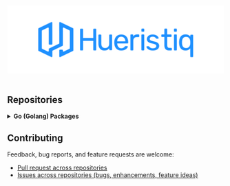 <div align="center">
	<img src="https://raw.githubusercontent.com/hueristiq/.github/main/assets/Github%20Profile%20Banner%201920x600.png" alt="Hueristiq"/>
</div>

<br/>

## Repositories

<details>
	<summary> <strong>Go (Golang) Packages</strong></summary>

<br/>

<table style="width:100%; border-collapse: collapse;">
	<tr>
		<th style="width:20%; text-align: left;">Package</th>
		<th style="width:80%; text-align: left;">Description</th>
	</tr>
	<tr>
		<td style="width:20%;">
			<a href='https://github.com/hueristiq/hq-go-retrier'>hq-go-retrier</a>
		</td>
		<td style="width:80%;">
			A Go (Golang) package designed to manage retries for operations that might temporarily fail. It allows developers to customize how retries are handled using different strategies, such as increasing the wait time between each attempt - backoffs and jitters.
		</td>
	</tr>
</table>

</details>

## Contributing

Feedback, bug reports, and feature requests are welcome:

* [Pull request across repositories](https://github.com/pulls?q=is%3Aopen+is%3Apr+user%3Ahueristiq+is%3Apublic)
* [Issues across repositories (bugs, enhancements, feature ideas)](https://github.com/issues?q=is%3Aopen+is%3Aissue+user%3Ahueristiq+is%3Apublic)